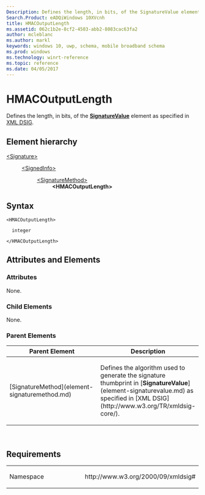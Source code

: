 ```yaml
---
Description: Defines the length, in bits, of the SignatureValue element.
Search.Product: eADQiWindows 10XVcnh
title: HMACOutputLength
ms.assetid: 062c1b2e-8cf2-4503-abb2-8083cac63fa2
author: mcleblanc
ms.author: markl
keywords: windows 10, uwp, schema, mobile broadband schema
ms.prod: windows
ms.technology: winrt-reference
ms.topic: reference
ms.date: 04/05/2017
---
```


# HMACOutputLength


Defines the length, in bits, of the [**SignatureValue**](element-signaturevalue.md) element as specified in [XML DSIG](http://www.w3.org/TR/xmldsig-core/).

## Element hierarchy

<dl>
<dt><a href="element-signature.md">&lt;Signature&gt;</a></dt>
<dd>
<dl>
<dt><a href="element-signedinfo.md">&lt;SignedInfo&gt;</a></dt>
<dd>
<dl>
<dt><a href="element-signaturemethod.md">&lt;SignatureMethod&gt;</a></dt>
<dd><b>&lt;HMACOutputLength&gt;</b></dd>
</dl>
</dd>
</dl>
</dd>
</dl>

## Syntax

``` syntax
<HMACOutputLength>

  integer

</HMACOutputLength>
```

## Attributes and Elements


### Attributes

None.

### Child Elements

None.

### Parent Elements

<table>
<colgroup>
<col width="50%" />
<col width="50%" />
</colgroup>
<thead>
<tr class="header">
<th>Parent Element</th>
<th>Description</th>
</tr>
</thead>
<tbody>
<tr class="odd">
<td>[SignatureMethod](element-signaturemethod.md)</td>
<td><p>Defines the algorithm used to generate the signature thumbprint in [<strong>SignatureValue</strong>](element-signaturevalue.md) as specified in [XML DSIG](http://www.w3.org/TR/xmldsig-core/).</p></td>
</tr>
</tbody>
</table>

 

## Requirements

<table>
<colgroup>
<col width="50%" />
<col width="50%" />
</colgroup>
<tbody>
<tr class="odd">
<td><p>Namespace</p></td>
<td><p>http://www.w3.org/2000/09/xmldsig#</p></td>
</tr>
</tbody>
</table>

 

 




